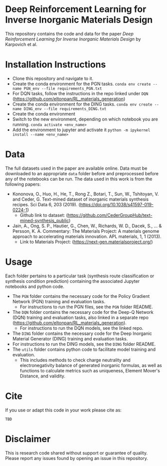 # Deep Reinforcement Learning for Inverse Inorganic Materials Design
This repository contains the code and data for the paper *Deep Reinforcement Learning for Inverse Inorganic Materials Design* by Karpovich et al.

# Installation Instructions
- Clone this repository and navigate to it. 
- Create the conda environment for the PGN tasks. `conda env create --name PGN_env --file requirements_PGN.txt`
- For DQN tasks, follow the instructions in the repo linked under `DQN` (https://github.com/eltonpan/RL_materials_generation)
- Create the conda environment for the DING tasks. `conda env create --name DING_env --file requirements_DING.txt`
- Create the conda environment 
- Switch to the new environment, depending on which notebook you are running. `conda activate <env_name>`
- Add the environment to jupyter and activate it `python -m ipykernel install --name <env_name>`

# Data
The full datasets used in the paper are available online. Data must be downloaded to an appropriate `data` folder before and preprocessed before any of the notebooks can be run. The data used in this work is from the following papers:
- Kononova, O., Huo, H., He, T., Rong Z., Botari, T., Sun, W., Tshitoyan, V. and Ceder, G. Text-mined dataset of inorganic materials synthesis recipes. Sci Data 6, 203 (2019). (https://doi.org/10.1038/s41597-019-0224-1)
  - Github link to dataset: (https://github.com/CederGroupHub/text-mined-synthesis_public)
- Jain, A., Ong, S. P., Hautier, G., Chen, W., Richards, W. D., Dacek, S., ... & Persson, K. A. Commentary: The Materials Project: A materials genome approach to accelerating materials innovation. APL materials, 1, 1 (2013).
  - Link to Materials Project: (https://next-gen.materialsproject.org/)

# Usage
Each folder pertains to a particular task (synthesis route classification or synthesis condition prediction) containing the associated Jupyter notebooks and python code.
- The `PGN` folder contains the necessary code for the Policy Gradient Network (PGN) training and evaluation tasks.
  - For instructions to run the PGN files, see the `PGN` folder README.
- The `DQN` folder contains the necessary code for the Deep-Q Network (DQN) training and evaluation tasks, also linked in a separate repo (https://github.com/eltonpan/RL_materials_generation).
  - For instructions to run the DQN models, see the linked repo.
- The `DING` folder contains the necessary code for the Deep Inorganic Material Generator (DING) training and evaluation tasks.
- For instructions to run the DING models, see the `DING` folder README.
- The `utils` folder contains python code to facilitate model training and evaluation.
  - This includes methods to check charge neutrality and electronegativity balance of generated inorganic formulas, as well as functions to calculate metrics such as uniqueness, Element Mover's Distance, and validity.

# Cite
If you use or adapt this code in your work please cite as:
```
TBD
```

# Disclaimer
This is research code shared without support or guarantee of quality. Please report any issues found by opening an issue in this repository. 
